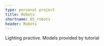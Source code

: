 ```yaml
---
type: personal project
title: Robots
shortname: 05_robots
header: Robots
---
```


Lighting practive.
Models provided by tutorial